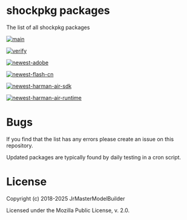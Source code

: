 # shockpkg packages

The list of all shockpkg packages

[![main](https://github.com/shockpkg/packages/workflows/main/badge.svg)](https://github.com/shockpkg/packages/actions?query=workflow%3Amain+branch%3Amaster)

[![verify](https://github.com/shockpkg/packages/workflows/verify/badge.svg)](https://github.com/shockpkg/packages/actions?query=workflow%3Averify+branch%3Amaster)

[![newest-adobe](https://github.com/shockpkg/packages/workflows/newest-adobe/badge.svg)](https://github.com/shockpkg/packages/actions?query=workflow%3Anewest-adobe+branch%3Amaster)

[![newest-flash-cn](https://github.com/shockpkg/packages/workflows/newest-flash-cn/badge.svg)](https://github.com/shockpkg/packages/actions?query=workflow%3Anewest-flash-cn+branch%3Amaster)

[![newest-harman-air-sdk](https://github.com/shockpkg/packages/workflows/newest-harman-air-sdk/badge.svg)](https://github.com/shockpkg/packages/actions?query=workflow%3Anewest-harman-air-sdk+branch%3Amaster)

[![newest-harman-air-runtime](https://github.com/shockpkg/packages/workflows/newest-harman-air-runtime/badge.svg)](https://github.com/shockpkg/packages/actions?query=workflow%3Anewest-harman-air-runtime+branch%3Amaster)

# Bugs

If you find that the list has any errors please create an issue on this repository.

Updated packages are typically found by daily testing in a cron script.

# License

Copyright (c) 2018-2025 JrMasterModelBuilder

Licensed under the Mozilla Public License, v. 2.0.
